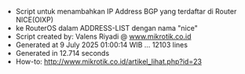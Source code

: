 - Script untuk menambahkan IP Address BGP yang terdaftar di Router NICE(OIXP)
- ke RouterOS dalam ADDRESS-LIST dengan nama "nice"
- Script created by: Valens Riyadi @ www.mikrotik.co.id
- Generated at 9 July 2025 01:00:14 WIB ... 12103 lines
- Generated in 12.714 seconds
- How-to: http://www.mikrotik.co.id/artikel_lihat.php?id=23

